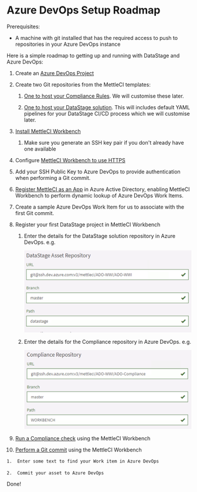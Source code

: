 # Azure DevOps Setup Roadmap

Prerequisites:

*   A machine with git installed that has the required access to push to repositories in your Azure DevOps instance
    

Here is a simple roadmap to getting up and running with DataStage and Azure DevOps:

1.  Create an [Azure DevOps Project](https://azure.microsoft.com/en-au/features/devops-projects/)
    
2.  Create two Git repositories from the MettleCI templates:
    
    1.  [One to host your Compliance Rules](https://datamigrators.atlassian.net/wiki/spaces/MCIDOC/pages/1033568267/TO+DO+-+Configure+compliance+repository+on+Azure+DevOps). We will customise these later.
        
    2.  [One to host your DataStage solution](https://datamigrators.atlassian.net/wiki/spaces/MCIDOC/pages/810942491/TO+DO+-+Setting+up+an+Azure+DevOps+Repository). This will includes default YAML pipelines for your DataStage CI/CD process which we will customise later.
        
3.  [Install MettleCI Workbench](https://datamigrators.atlassian.net/wiki/spaces/MCIDOC/pages/453902355/Installing+MettleCI+Workbench)
    
    1.  Make sure you generate an SSH key pair if you don't already have one available
        
4.  Configure [MettleCI Workbench to use HTTPS](https://datamigrators.atlassian.net/wiki/spaces/MCIDOC/pages/458556297/Configuring+Workbench+to+use+HTTPS)
    
5.  Add your SSH Public Key to Azure DevOps to provide authentication when performing a Git commit.
    
6.  [Register MettleCI as an App](https://datamigrators.atlassian.net/wiki/spaces/MCIDOC/pages/1035730972/Registering+MettleCI+Workbench+as+an+OAuth+2.0+Azure+DevOps+App) in Azure Active Directory, enabling MettleCI Workbench to perform dynamic lookup of Azure DevOps Work Items.
    
7.  Create a sample Azure DevOps Work Item for us to associate with the first Git commit.
    
8.  Register your first DataStage project in MettleCI Workbench
    
    1.  Enter the details for the DataStage solution repository in Azure DevOps. e.g.
        
        ![](./attachments/image-20200916-050931.png)
        
    2.  Enter the details for the Compliance repository in Azure DevOps. e.g.
        
        ![](./attachments/image-20200916-051013.png)
        
9.  [Run a Compliance check](https://datamigrators.atlassian.net/wiki/spaces/MCIDOC/pages/375357479/Improve+Code+Quality+using+Compliance) using the MettleCI Workbench
    
10.  [Perform a Git commit](https://datamigrators.atlassian.net/wiki/spaces/MCIDOC/pages/374865930/Committing+DataStage+Assets+to+Git) using the MettleCI Workbench
    
    1.  Enter some text to find your Work item in Azure DevOps
        
    2.  Commit your asset to Azure DevOps
        

Done!